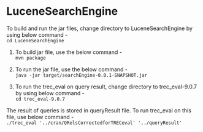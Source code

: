 # LuceneSearchEngine

To build and run the jar files, change directory to LuceneSearchEngine by using below command - <br />
`cd LuceneSearchEngine`

1) To build jar file, use the below command - <br />
    `mvn package`

2) To run the jar file, use the below command - <br />
    `java -jar target/searchEngine-0.0.1-SNAPSHOT.jar`

3) To run the trec_eval on query result, change directory to trec_eval-9.0.7 by using below command - <br />
   `cd trec_eval-9.0.7` <br />
   
  The result of queries is stored in queryResult file. To run trec_eval on this file, use below command - <br />
  `./trec_eval '../cran/QRelsCorrectedforTRECeval' '../queryResult'`
